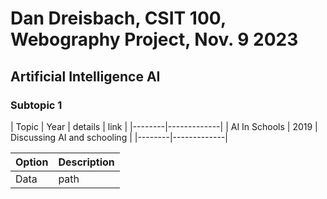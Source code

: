 # Dan Dreisbach, CSIT 100, Webography Project, Nov. 9 2023
## Artificial Intelligence AI
### Subtopic 1
| Topic | Year | details | link |
|--------|-------------|
| AI In Schools | 2019 | Discussing AI and schooling | 
|--------|-------------|

| Option | Description |
|--------|-------------|
|Data    | path        |
